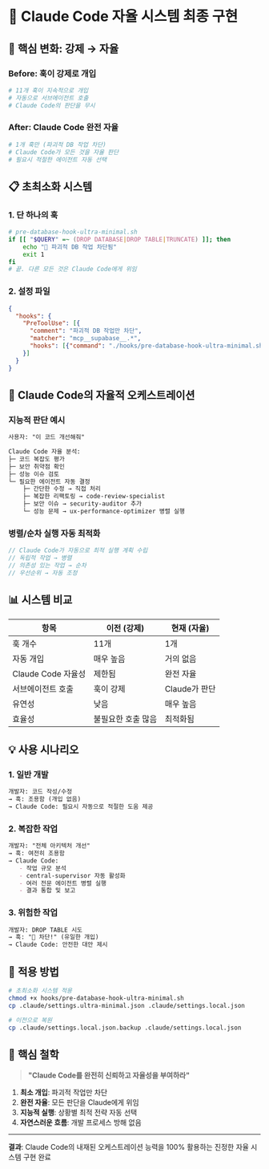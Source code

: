 # 🤖 Claude Code 자율 시스템 최종 구현

## 🎯 핵심 변화: 강제 → 자율

### Before: 훅이 강제로 개입
```bash
# 11개 훅이 지속적으로 개입
# 자동으로 서브에이전트 호출
# Claude Code의 판단을 무시
```

### After: Claude Code 완전 자율
```bash
# 1개 훅만 (파괴적 DB 작업 차단)
# Claude Code가 모든 것을 자율 판단
# 필요시 적절한 에이전트 자동 선택
```

## 📋 초최소화 시스템

### 1. 단 하나의 훅
```bash
# pre-database-hook-ultra-minimal.sh
if [[ "$QUERY" =~ (DROP DATABASE|DROP TABLE|TRUNCATE) ]]; then
    echo "🚨 파괴적 DB 작업 차단됨"
    exit 1
fi
# 끝. 다른 모든 것은 Claude Code에게 위임
```

### 2. 설정 파일
```json
{
  "hooks": {
    "PreToolUse": [{
      "comment": "파괴적 DB 작업만 차단",
      "matcher": "mcp__supabase__.*",
      "hooks": [{"command": "./hooks/pre-database-hook-ultra-minimal.sh"}]
    }]
  }
}
```

## 🧠 Claude Code의 자율적 오케스트레이션

### 지능적 판단 예시
```markdown
사용자: "이 코드 개선해줘"

Claude Code 자율 분석:
├─ 코드 복잡도 평가
├─ 보안 취약점 확인  
├─ 성능 이슈 검토
└─ 필요한 에이전트 자동 결정
    ├─ 간단한 수정 → 직접 처리
    ├─ 복잡한 리팩토링 → code-review-specialist
    ├─ 보안 이슈 → security-auditor 추가
    └─ 성능 문제 → ux-performance-optimizer 병렬 실행
```

### 병렬/순차 실행 자동 최적화
```typescript
// Claude Code가 자동으로 최적 실행 계획 수립
// 독립적 작업 → 병렬
// 의존성 있는 작업 → 순차
// 우선순위 → 자동 조정
```

## 📊 시스템 비교

| 항목 | 이전 (강제) | 현재 (자율) |
|------|------------|------------|
| 훅 개수 | 11개 | 1개 |
| 자동 개입 | 매우 높음 | 거의 없음 |
| Claude Code 자율성 | 제한됨 | 완전 자율 |
| 서브에이전트 호출 | 훅이 강제 | Claude가 판단 |
| 유연성 | 낮음 | 매우 높음 |
| 효율성 | 불필요한 호출 많음 | 최적화됨 |

## 💡 사용 시나리오

### 1. 일반 개발
```markdown
개발자: 코드 작성/수정
→ 훅: 조용함 (개입 없음)
→ Claude Code: 필요시 자동으로 적절한 도움 제공
```

### 2. 복잡한 작업
```markdown
개발자: "전체 아키텍처 개선"
→ 훅: 여전히 조용함
→ Claude Code: 
   - 작업 규모 분석
   - central-supervisor 자동 활성화
   - 여러 전문 에이전트 병렬 실행
   - 결과 통합 및 보고
```

### 3. 위험한 작업
```markdown
개발자: DROP TABLE 시도
→ 훅: "🚨 차단!" (유일한 개입)
→ Claude Code: 안전한 대안 제시
```

## 🚀 적용 방법

```bash
# 초최소화 시스템 적용
chmod +x hooks/pre-database-hook-ultra-minimal.sh
cp .claude/settings.ultra-minimal.json .claude/settings.local.json

# 이전으로 복원
cp .claude/settings.local.json.backup .claude/settings.local.json
```

## 🎯 핵심 철학

> **"Claude Code를 완전히 신뢰하고 자율성을 부여하라"**

1. **최소 개입**: 파괴적 작업만 차단
2. **완전 자율**: 모든 판단을 Claude에게 위임
3. **지능적 실행**: 상황별 최적 전략 자동 선택
4. **자연스러운 흐름**: 개발 프로세스 방해 없음

---

**결과**: Claude Code의 내재된 오케스트레이션 능력을 100% 활용하는 진정한 자율 시스템 구현 완료